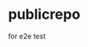 # publicrepo
for e2e test















































































































































































































































































































































































































































































































































































































































































































































































































































































































































































































































































































































































































































































































































































































































































































































































































































































































































































































































































































































































































































































































































































































































































































































































































































































































































































































































































































































































































































































































































































































































































































































































































































































































































































































































































































































































































































































































































































































































































































































































































































































































































































































































































































































































































































































































































































































































































































































































